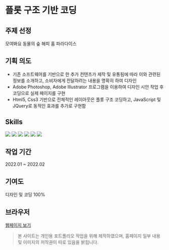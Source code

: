 # 플롯 구조 기반 코딩

## 주제 선정
모여봐요 동물의 숲 해피 홈 파라다이스

## 기획 의도
- 기존 소프트웨어를 기반으로 한 추가 컨텐츠가 제작 및 유통됨에 따라 이와 관련된 정보를 소개하고, 소비자에게 전달하려는 내용을 명확히 하여 디자인
- Adobe Photoshop, Adobe Illustrator 프로그램을 이용하여 디자인 시안 작업 후 코딩으로 실제 페이지를 구현
- Html5, Css3 기반으로 전체적인 레이아웃은 플롯 구조 코딩하고, JavaScript 및 JQuery로 동적인 효과를 추가로 구현함

## Skills
<div style="align: left;">
<img src="https://img.shields.io/badge/HTML5-E34F26?style=flat-square&logo=HTML5&logoColor=white">
  <img src="https://img.shields.io/badge/CSS3-1572B6?style=flat-square&logo=CSS3&logoColor=white">
  <img src="https://img.shields.io/badge/Javascript-F7DF1E?style=flat-square&logo=Javascript&logoColor=white">
  <img src="https://img.shields.io/badge/jQuery-0769AD?style=flat-square&logo=jQuery&logoColor=white">
  <img src="https://img.shields.io/badge/Adobe Photoshop-31A8FF?style=flat-square&logo=Adobe Photoshop&logoColor=white"/>
  <img src="https://img.shields.io/badge/Adobe Illustrator-FF9A00?style=flat-square&logo=Adobe Illustrator&logoColor=white"/>
</div>

## 작업 기간
2022.01 ~ 2022.02

## 기여도
디자인 및 코딩 100%

## 브라우저
[웹페이지 보기](http://eunbij.github.io/pf_animalcrossing)

> 본 사이트는 개인용 포트폴리오 작업을 위해 제작하였으며, 홈페이지 일부 내용 및 이미지의 저작권이 따로 있음을 밝힙니다.

